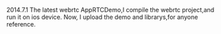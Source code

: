 2014.7.1
The latest webrtc AppRTCDemo,I compile the webrtc project,and run it on ios device.
Now, I upload the demo and librarys,for anyone reference.
